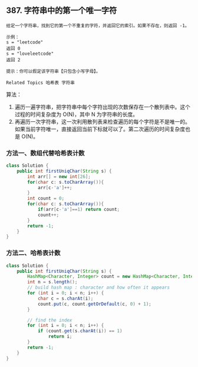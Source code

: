 ## 387. 字符串中的第一个唯一字符  


```
给定一个字符串，找到它的第一个不重复的字符，并返回它的索引。如果不存在，则返回 -1。 

示例： 
s = "leetcode"
返回 0
s = "loveleetcode"
返回 2

提示：你可以假定该字符串【只包含小写字母】。 

Related Topics 哈希表 字符串 
```

算法：
1. 遍历一遍字符串，把字符串中每个字符出现的次数保存在一个散列表中。这个过程的时间复杂度为 O(N)，其中 N 为字符串的长度。
2. 再遍历一次字符串，这一次利用散列表来检查遍历的每个字符是不是唯一的。如果当前字符唯一，直接返回当前下标就可以了。第二次遍历的时间复杂度也是 O(N)。



### 方法一、数组代替哈希表计数


```java
class Solution {
    public int firstUniqChar(String s) {
        int arr[] = new int[26];
        for(char c: s.toCharArray()){
            arr[c-'a']++;
        }
        int count = 0;
        for(char c: s.toCharArray()){
            if(arr[c-'a']==1) return count;
            count++;
        }
        return -1;
    }
}
```


### 方法二、哈希表计数


```java
class Solution {
    public int firstUniqChar(String s) {
        HashMap<Character, Integer> count = new HashMap<Character, Integer>();
        int n = s.length();
        // build hash map : character and how often it appears
        for (int i = 0; i < n; i++) {
            char c = s.charAt(i);
            count.put(c, count.getOrDefault(c, 0) + 1);
        }

        // find the index
        for (int i = 0; i < n; i++) {
            if (count.get(s.charAt(i)) == 1)
                return i;
        }
        return -1;
    }
}
```







